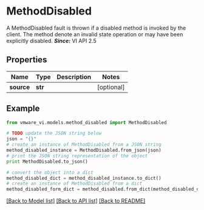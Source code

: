 # MethodDisabled

A MethodDisabled fault is thrown if a disabled method is invoked by the client.  The method denote an invalid state operation or may have been explicitly disabled.  ***Since:*** VI API 2.5 

## Properties
Name | Type | Description | Notes
------------ | ------------- | ------------- | -------------
**source** | **str** |  | [optional] 

## Example

```python
from vmware_vi.models.method_disabled import MethodDisabled

# TODO update the JSON string below
json = "{}"
# create an instance of MethodDisabled from a JSON string
method_disabled_instance = MethodDisabled.from_json(json)
# print the JSON string representation of the object
print MethodDisabled.to_json()

# convert the object into a dict
method_disabled_dict = method_disabled_instance.to_dict()
# create an instance of MethodDisabled from a dict
method_disabled_form_dict = method_disabled.from_dict(method_disabled_dict)
```
[[Back to Model list]](../README.md#documentation-for-models) [[Back to API list]](../README.md#documentation-for-api-endpoints) [[Back to README]](../README.md)


